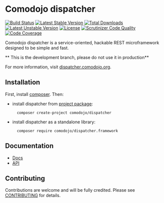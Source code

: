 Comodojo dispatcher
===================

[![Build Status](https://api.travis-ci.org/comodojo/dispatcher.framework.png)](http://travis-ci.org/comodojo/dispatcher.framework) [![Latest Stable Version](https://poser.pugx.org/comodojo/dispatcher.framework/v/stable)](https://packagist.org/packages/comodojo/dispatcher.framework) [![Total Downloads](https://poser.pugx.org/comodojo/dispatcher.framework/downloads)](https://packagist.org/packages/comodojo/dispatcher.framework) [![Latest Unstable Version](https://poser.pugx.org/comodojo/dispatcher.framework/v/unstable)](https://packagist.org/packages/comodojo/dispatcher.framework) [![License](https://poser.pugx.org/comodojo/dispatcher.framework/license)](https://packagist.org/packages/comodojo/dispatcher.framework) [![Scrutinizer Code Quality](https://scrutinizer-ci.com/g/comodojo/dispatcher.framework/badges/quality-score.png?b=master)](https://scrutinizer-ci.com/g/comodojo/dispatcher.framework/?branch=master) [![Code Coverage](https://scrutinizer-ci.com/g/comodojo/dispatcher.framework/badges/coverage.png?b=master)](https://scrutinizer-ci.com/g/comodojo/dispatcher.framework/?branch=master)

Comodojo dispatcher is a service-oriented, hackable REST microframework designed to be simple and fast.

** This is the development branch, please do not use it in production**

For more information, visit [dispatcher.comodojo.org](https://dispatcher.comodojo.org).

## Installation

First, install [composer](https://getcomposer.org/). Then:

- install dispatcher from [project package](https://github.com/comodojo/dispatcher):

        composer create-project comodojo/dispatcher

- install dispatcher as a standalone library:

        composer require comodojo/dispatcher.framework

## Documentation

- [Docs](https://docs.comodojo.org/projects/dispatcherframework/)
- [API](https://api.comodojo.org/dispatcher/)

## Contributing

Contributions are welcome and will be fully credited. Please see [CONTRIBUTING](CONTRIBUTING.md) for details.
